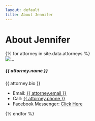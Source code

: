 ```yaml
---
layout: default
title: About Jennifer
---
```


# About Jennifer
<div class="card-deck">
	{% for attorney in site.data.attorneys %}
		  <div class="card my-3" style="min-width: 30%;">
		    	<img src="assets/images/{{ attorney.picture }}" class="card-img" alt="..." style="min-width:30%;max-width:30%">
		  		<div class="card-body">
		  			<h5 class="card-title">{{ attorney.name }}</h5>
		  			<p class="card-text">{{ attorney.bio }}</p>
		  		</div>
				<ul class="list-group list-group-flush">
				    <li class="list-group-item">Email: <a href="mailto:{{ attorney.email }}">{{ attorney.email }}</a></li>
				    <li class="list-group-item">Call: <a href="tel:{{ attorney.phone }}">{{ attorney.phone }}</a></li>
					<li class="list-group-item">Facebook Messenger: <a href="http://m.me/{{site.socials.facebook}}">Click Here</a></li>
				</ul>
		  </div>
	{% endfor %}
</div>	

